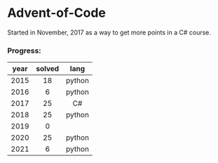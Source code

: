 # Advent-of-Code

Started in November, 2017 as a way to get more points in a C# course.

### Progress:
| year | solved | lang |
| :--: | :----: | :--: |
| 2015 | 18 | python |
| 2016 | 6 | python |
| 2017 | 25 | C# |
| 2018 | 25 | python |
| 2019 | 0 | |
| 2020 | 25 | python |
| 2021 | 6 | python |
